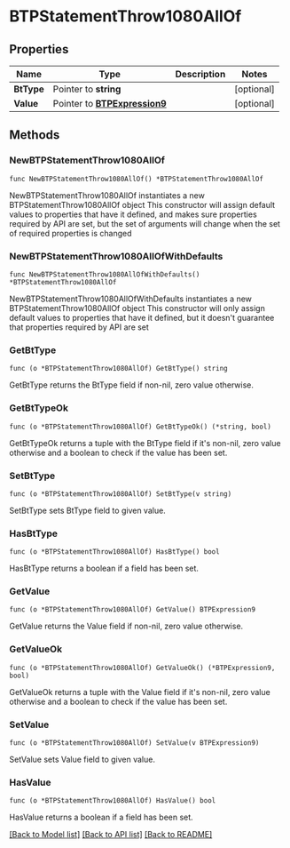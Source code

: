 # BTPStatementThrow1080AllOf

## Properties

Name | Type | Description | Notes
------------ | ------------- | ------------- | -------------
**BtType** | Pointer to **string** |  | [optional] 
**Value** | Pointer to [**BTPExpression9**](BTPExpression-9.md) |  | [optional] 

## Methods

### NewBTPStatementThrow1080AllOf

`func NewBTPStatementThrow1080AllOf() *BTPStatementThrow1080AllOf`

NewBTPStatementThrow1080AllOf instantiates a new BTPStatementThrow1080AllOf object
This constructor will assign default values to properties that have it defined,
and makes sure properties required by API are set, but the set of arguments
will change when the set of required properties is changed

### NewBTPStatementThrow1080AllOfWithDefaults

`func NewBTPStatementThrow1080AllOfWithDefaults() *BTPStatementThrow1080AllOf`

NewBTPStatementThrow1080AllOfWithDefaults instantiates a new BTPStatementThrow1080AllOf object
This constructor will only assign default values to properties that have it defined,
but it doesn't guarantee that properties required by API are set

### GetBtType

`func (o *BTPStatementThrow1080AllOf) GetBtType() string`

GetBtType returns the BtType field if non-nil, zero value otherwise.

### GetBtTypeOk

`func (o *BTPStatementThrow1080AllOf) GetBtTypeOk() (*string, bool)`

GetBtTypeOk returns a tuple with the BtType field if it's non-nil, zero value otherwise
and a boolean to check if the value has been set.

### SetBtType

`func (o *BTPStatementThrow1080AllOf) SetBtType(v string)`

SetBtType sets BtType field to given value.

### HasBtType

`func (o *BTPStatementThrow1080AllOf) HasBtType() bool`

HasBtType returns a boolean if a field has been set.

### GetValue

`func (o *BTPStatementThrow1080AllOf) GetValue() BTPExpression9`

GetValue returns the Value field if non-nil, zero value otherwise.

### GetValueOk

`func (o *BTPStatementThrow1080AllOf) GetValueOk() (*BTPExpression9, bool)`

GetValueOk returns a tuple with the Value field if it's non-nil, zero value otherwise
and a boolean to check if the value has been set.

### SetValue

`func (o *BTPStatementThrow1080AllOf) SetValue(v BTPExpression9)`

SetValue sets Value field to given value.

### HasValue

`func (o *BTPStatementThrow1080AllOf) HasValue() bool`

HasValue returns a boolean if a field has been set.


[[Back to Model list]](../README.md#documentation-for-models) [[Back to API list]](../README.md#documentation-for-api-endpoints) [[Back to README]](../README.md)


